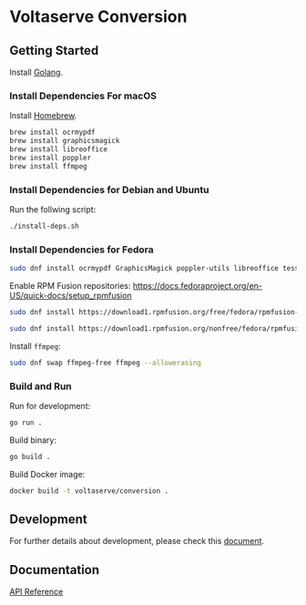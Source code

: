 # Voltaserve Conversion

## Getting Started

Install [Golang](https://go.dev/doc/install).

### Install Dependencies For macOS

Install [Homebrew](https://brew.sh).

```sh
brew install ocrmypdf
brew install graphicsmagick
brew install libreoffice
brew install poppler
brew install ffmpeg
```

### Install Dependencies for Debian and Ubuntu

Run the follwing script:

```sh
./install-deps.sh
```

### Install Dependencies for Fedora

```sh
sudo dnf install ocrmypdf GraphicsMagick poppler-utils libreoffice tesseract
```

Enable RPM Fusion repositories: <https://docs.fedoraproject.org/en-US/quick-docs/setup_rpmfusion>

```sh
sudo dnf install https://download1.rpmfusion.org/free/fedora/rpmfusion-free-release-$(rpm -E %fedora).noarch.rpm
```

```sh
sudo dnf install https://download1.rpmfusion.org/nonfree/fedora/rpmfusion-nonfree-release-$(rpm -E %fedora).noarch.rpm
```

Install `ffmpeg`:

```sh
sudo dnf swap ffmpeg-free ffmpeg --allowerasing
```

### Build and Run

Run for development:

```sh
go run .
```

Build binary:

```sh
go build .
```

Build Docker image:

```sh
docker build -t voltaserve/conversion .
```

## Development

For further details about development, please check this [document](./DEVELOPMENT.md).

## Documentation

[API Reference](https://voltaserve.com/api-docs/)
